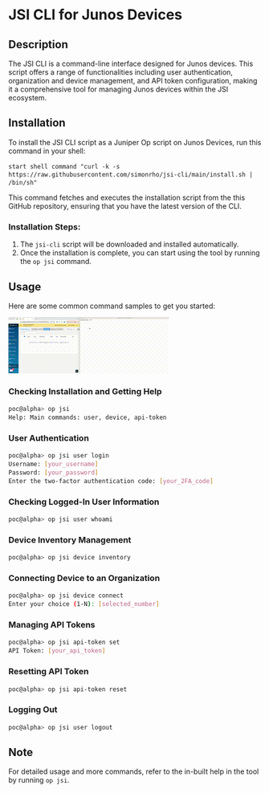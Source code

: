 # JSI CLI for Junos Devices

<!-- START doctoc generated TOC please keep comment here to allow auto update -->
<!-- END doctoc generated TOC please keep comment here to allow auto update -->

## Description
The JSI CLI is a command-line interface designed for Junos devices. This script offers a range of functionalities including user authentication, organization and device management, and API token configuration, making it a comprehensive tool for managing Junos devices within the JSI ecosystem.

## Installation
To install the JSI CLI script as a Juniper Op script on Junos Devices, run this command in your shell:

```shell
start shell command "curl -k -s https://raw.githubusercontent.com/simonrho/jsi-cli/main/install.sh | /bin/sh"
```

This command fetches and executes the installation script from the this GitHub repository, ensuring that you have the latest version of the CLI.

### Installation Steps:

1. The `jsi-cli` script will be downloaded and installed automatically.
2. Once the installation is complete, you can start using the tool by running the `op jsi` command.


## Usage

Here are some common command samples to get you started:

![JSI CLI Demo](video/jsi-cli.gif)


### Checking Installation and Getting Help

```bash
poc@alpha> op jsi
Help: Main commands: user, device, api-token
```

### User Authentication

```bash
poc@alpha> op jsi user login
Username: [your_username]
Password: [your_password]
Enter the two-factor authentication code: [your_2FA_code]
```

### Checking Logged-In User Information

```bash
poc@alpha> op jsi user whoami
```

### Device Inventory Management

```bash
poc@alpha> op jsi device inventory
```

### Connecting Device to an Organization

```bash
poc@alpha> op jsi device connect
Enter your choice (1-N): [selected_number]
```

### Managing API Tokens

```bash
poc@alpha> op jsi api-token set
API Token: [your_api_token]
```

### Resetting API Token

```bash
poc@alpha> op jsi api-token reset
```

### Logging Out

```bash
poc@alpha> op jsi user logout
```

## Note

For detailed usage and more commands, refer to the in-built help in the tool by running `op jsi`.

